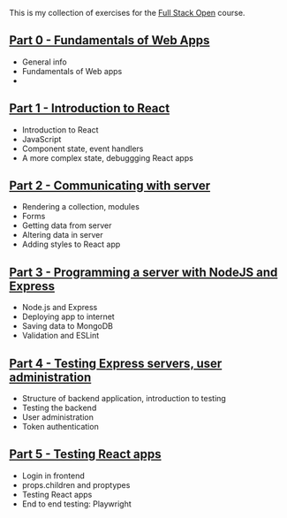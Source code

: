 This is my collection of exercises for the [Full Stack Open](https://fullstackopen.com/en/) course.

## [Part 0 - Fundamentals of Web Apps ](part0/)  
* General info
* Fundamentals of Web apps
* 
## [Part 1 - Introduction to React ](part1/)  
* Introduction to React
* JavaScript
* Component state, event handlers
* A more complex state, debuggging React apps
## [Part 2 - Communicating with server ](part2/)  
* Rendering a collection, modules
* Forms
* Getting data from server
* Altering data in server
* Adding styles to React app
## [Part 3 - Programming a server with NodeJS and Express ](part3/)  
* Node.js and Express
* Deploying app to internet
* Saving data to MongoDB
* Validation and ESLint
## [Part 4 - Testing Express servers, user administration ](part4/)  
* Structure of backend application, introduction to testing
* Testing the backend
* User administration
* Token authentication
## [Part 5 - Testing React apps ](part5/)  
* Login in frontend
* props.children and proptypes
* Testing React apps
* End to end testing: Playwright
